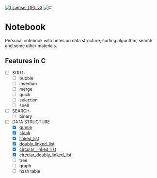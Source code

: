 [![License: GPL v3](https://img.shields.io/badge/License-GPLv3-blue.svg)](https://www.gnu.org/licenses/gpl-3.0)  ![C](https://img.shields.io/badge/C-Solutions-blue.svg?style=flat&logo=c) 
# Notebook

Personal notebook with notes on data structure, sorting algorithm, search and some other materials.

## Features in C
- [ ] SORT:
    - [ ] bubble
    - [ ] insertion
    - [ ] merge
    - [ ] quick
    - [ ] selection
    - [ ] shell
- [ ] SEARCH:
    - [ ] binary
- [ ] DATA STRUCTURE
    - [X] [queue](https://github.com/giovannabbottino/notebook/tree/master/data_structure/list/queue.c)
    - [X] [stack](https://github.com/giovannabbottino/notebook/tree/master/data_structure/list/stack.c)
    - [X] [linked_list](https://github.com/giovannabbottino/notebook/tree/master/data_structure/list/linked_list.c)
    - [X] [doubly_linked_list](https://github.com/giovannabbottino/notebook/tree/master/data_structure/list/doubly_linked_list.c)
    - [X] [circular_linked_list](https://github.com/giovannabbottino/notebook/tree/master/data_structure/list/circular_linked_list.c)
    - [X] [circular_doubly_linked_list](https://github.com/giovannabbottino/notebook/tree/master/data_structure/list/circular_doubly_linked_list.c)
    - [ ] tree
    - [ ] graph
    - [ ] hash table
